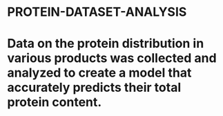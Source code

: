 # PROTEIN-DATASET-ANALYSIS
# Data on the protein distribution in various products was collected and analyzed to create a model that accurately predicts their total protein content.
